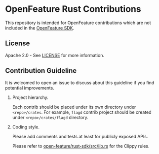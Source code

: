 # OpenFeature Rust Contributions

This repository is intended for OpenFeature contributions which are not included in the [OpenFeature SDK](https://github.com/open-feature/go-sdk).

## License

Apache 2.0 - See [LICENSE](./LICENSE) for more information.

## Contribution Guideline

It is welcomed to open an issue to discuss about this guideline if you find potential improvements.

1. Project hierarchy.

   Each contrib should be placed under its own directory under `<repo>/crates`. For example, `flagd` contrib project should be created under `<repo>/crates/flagd` directory.

2. Coding style.

   Please add comments and tests at least for publicly exposed APIs.

   Please refer to [open-feature/rust-sdk/src/lib.rs](https://github.com/open-feature/rust-sdk/blob/main/src/lib.rs) for the Clippy rules.
